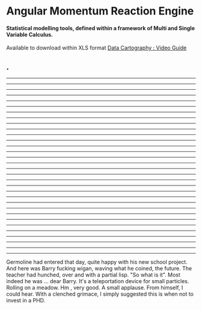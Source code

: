 # Angular Momentum Reaction Engine


#### Statistical modelling tools, defined within a framework of Multi and Single Variable Calculus. 
Available to download within XLS format [Data Cartography : Video Guide](https://www.youtube.com/channel/UCHGtmfjIICpuETvXsRd2eww/playlists)


.
---

---
---
---
---
---
---
---
---
---
---
---
---
---
---
---
---
---
---
---
---
---
---
---
---
---
---
---
---
---
---
---
---
Germoline had entered that day, quite happy with his new school project. And here was Barry fucking wigan, waving what he coined, the future. 
The teacher had hunched, over and with a partial lisp.  "So what is it". 
Most indeed he was ... dear Barry. It's a teleportation device for small particles. Rolling on a meadow.
Hm , very good. A small applause. From himself, I could hear. 
With a clenched grimace, I simply suggested this is when not to invest in a PHD. 

































































































